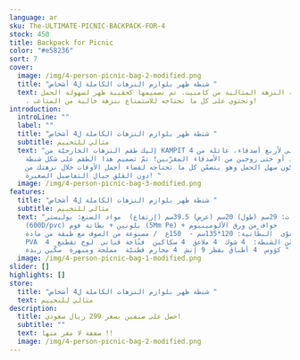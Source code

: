 ```yaml
---
language: ar
sku: The-ULTIMATE-PICNIC-BACKPACK-FOR-4
stock: 450
title: Backpack for Picnic
color: "#e58236"
sort: 7
cover:
  image: /img/4-person-picnic-bag-2-modified.png
  title: "شنطة ظهر بلوازم النزهات الكاملة ل4 أشخاص "
  text: ها هي مجموعة النزهة المثالية من كامبيت. تم تصميمها كحقيبة ظهر لسهولة الحمل
    ، وتحتوي على كل ما تحتاجه للاستمتاع بنزهة خالية من المتاعب!
introduction:
  introLine: ""
  label: ""
  title: "شنطة ظهر بلوازم النزهات الكاملة ل4 أشخاص "
  subtitle: مثالي للتخييم
  text: "إليك طقم النزهات الخارجيّة من KAMPIT المثالي لأربع أصدقاء، عائلة من 4
    أفراد أو حتى زوجين من الأصدقاء المقرّبين! تمّ تصميم هذا الطقم على شكل شنطة
    ظهر ليكون سهل الحمل وهو يتضمّن كل ما تحتاجه لقضاء أجمل الأوقات خلال نزهتك من
    دون القلق حيال التفاصيل الصغيرة! "
  image: /img/4-person-picnic-bag-3-modified.png
features:
  title: "شنطة ظهر بلوازم النزهات الكاملة ل4 أشخاص "
  subtitle: مثالي للتخييم
  text: "القياسات: 29سم (طول) 20سم (عرض) 39.5سم (إرتفاع)  مواد الصنع: بوليستر
    (600D/pvc) بلونين + بطانة فوم (5Mm Pe) + حواف من ورق الألومينيوم
    المقوّى  البطّانية: 120*135سم -  150غ  / مصنوعة من الصوف مع طبقة من مادة
    PVA  تتضمّن الشنطة:  4 شوك  4 ملاعق  4 سكاكين  فتّاحة قناني  لوح تقطيع  4
    كؤوس  4 أطباق بقطر 9 إنش  4 محارم قطنيّة  مملحة ومبهرة  سكّين زبدة "
  image: /img/4-person-picnic-bag-1-modified.png
slider: []
highlights: []
store:
  title: "شنطة ظهر بلوازم النزهات الكاملة ل4 أشخاص "
  text: مثالي للتخييم
description:
  title: احصل على صنفين بسعر 299 ريال سعودي
  subtitle: ""
  text: صفقة لا مفر منها !!
  image: /img/4-person-picnic-bag-2-modified.png
---
```

